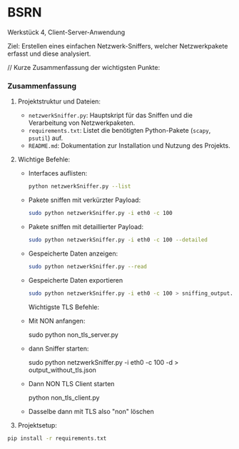 # BSRN
Werkstück 4, Client-Server-Anwendung

Ziel: Erstellen eines einfachen Netzwerk-Sniffers, welcher Netzwerkpakete erfasst und diese analysiert.

// Kurze Zusammenfassung der wichtigsten Punkte:

### Zusammenfassung

1. Projektstruktur und Dateien:
   - `netzwerkSniffer.py`: Hauptskript für das Sniffen und die Verarbeitung von Netzwerkpaketen.
   - `requirements.txt`: Listet die benötigten Python-Pakete (`scapy`, `psutil`) auf.
   - `README.md`: Dokumentation zur Installation und Nutzung des Projekts.

2. Wichtige Befehle:
   - Interfaces auflisten:
     ```bash
     python netzwerkSniffer.py --list
     ```
   - Pakete sniffen mit verkürzter Payload:
     ```bash
     sudo python netzwerkSniffer.py -i eth0 -c 100
     ```
   - Pakete sniffen mit detaillierter Payload:
     ```bash
     sudo python netzwerkSniffer.py -i eth0 -c 100 --detailed
     ```
   - Gespeicherte Daten anzeigen:
     ```bash
     sudo python netzwerkSniffer.py --read
     ```
   - Gespeicherte Daten exportieren
     ```bash
     sudo python netzwerkSniffer.py -i eth0 -c 100 > sniffing_output.txt
     ```

     Wichtigste TLS Befehle:

   - Mit NON anfangen:

     sudo python non_tls_server.py

   - dann Sniffer starten:

     sudo python netzwerkSniffer.py -i eth0 -c 100 -d > output_without_tls.json

   - Dann NON TLS Client starten

     python non_tls_client.py

   - Dasselbe dann mit TLS also "non" löschen

3. Projektsetup:

```bash
pip install -r requirements.txt
